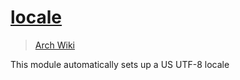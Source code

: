 # [locale](https://wiki.archlinux.org/title/locale)

> [Arch Wiki](https://wiki.archlinux.org/title/locale)

This module automatically sets up a US UTF-8 locale
